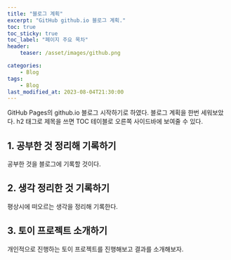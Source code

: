 ```yaml
---
title: "블로그 계획"
excerpt: "GitHub github.io 블로그 계획."
toc: true
toc_sticky: true
toc_label: "페이지 주요 목차"
header:
	teaser: /asset/images/github.png

categories:
	- Blog
tags:
	- Blog
last_modified_at: 2023-08-04T21:30:00
---
```


GitHub Pages의 github.io 블로그 시작하기로 하였다.
블로그 계획을 한번 세워보았다. h2 태그로 제목을 쓰면
TOC 테이블로 오른쪽 사이드바에 보여줄 수 있다.

## 1. 공부한 것 정리해 기록하기

공부한 것을 블로그에 기록할 것이다.

## 2. 생각 정리한 것 기록하기

평상시에 떠오르는 생각을 정리해 기록한다.

## 3. 토이 프로젝트 소개하기

개인적으로 진행하는 토이 프로젝트를 진행해보고
결과를 소개해보자.
